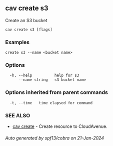 ## cav create s3

Create an S3 bucket

```
cav create s3 [flags]
```

### Examples

```
create s3 --name <bucket name>
```

### Options

```
  -h, --help          help for s3
      --name string   s3 bucket name
```

### Options inherited from parent commands

```
  -t, --time   time elapsed for command
```

### SEE ALSO

* [cav create](cav_create.md)	 - Create resource to CloudAvenue.

###### Auto generated by spf13/cobra on 21-Jan-2024
